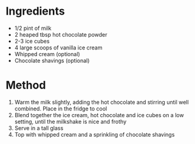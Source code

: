 # Ingredients
* 1/2 pint of milk
* 2 heaped tbsp hot chocolate powder
* 2-3 ice cubes
* 4 large scoops of vanilla ice cream
* Whipped cream (optional)
* Chocolate shavings (optional)

# Method
1. Warm the milk slightly, adding the hot chocolate and stirring until well combined. Place in the fridge to cool
2. Blend together the ice cream, hot chocolate and ice cubes on a low setting, until the milkshake is nice and frothy
3. Serve in a tall glass
4. Top with whipped cream and a sprinkling of chocolate shavings
